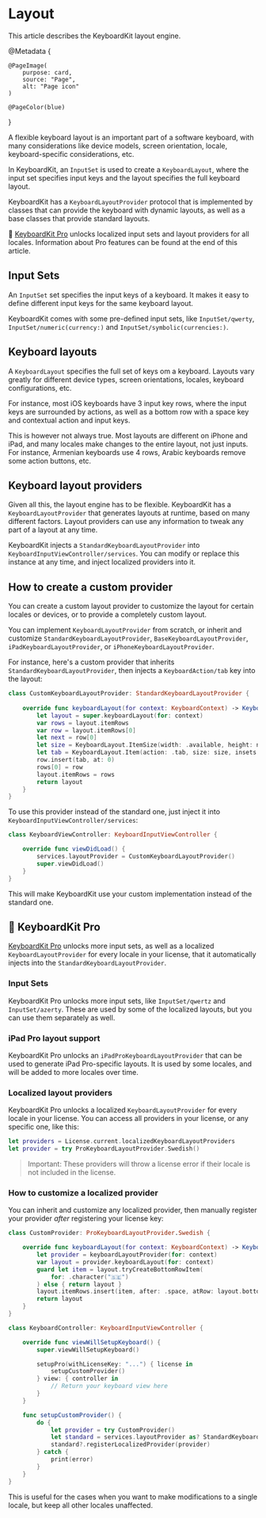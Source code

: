 # Layout

This article describes the KeyboardKit layout engine.

@Metadata {

    @PageImage(
        purpose: card,
        source: "Page",
        alt: "Page icon"
    )

    @PageColor(blue)
}

A flexible keyboard layout is an important part of a software keyboard, with many considerations like device models, screen orientation, locale, keyboard-specific considerations, etc.

In KeyboardKit, an ``InputSet`` is used to create a ``KeyboardLayout``, where the input set specifies input keys and the layout specifies the full keyboard layout.

KeyboardKit has a ``KeyboardLayoutProvider`` protocol that is implemented by classes that can provide the keyboard with dynamic layouts, as well as a base classes that provide standard layouts.   

👑 [KeyboardKit Pro][Pro] unlocks localized input sets and layout providers for all locales. Information about Pro features can be found at the end of this article.



## Input Sets

An ``InputSet`` set specifies the input keys of a keyboard. It makes it easy to define different input keys for the same keyboard layout.

KeyboardKit comes with some pre-defined input sets, like ``InputSet/qwerty``, ``InputSet/numeric(currency:)`` and ``InputSet/symbolic(currencies:)``.



## Keyboard layouts

A ``KeyboardLayout`` specifies the full set of keys om a keyboard. Layouts vary greatly for different device types, screen orientations, locales, keyboard configurations, etc.

For instance, most iOS keyboards have 3 input key rows, where the input keys are surrounded by actions, as well as a bottom row with a space key and contextual action and input keys.

This is however not always true. Most layouts are different on iPhone and iPad, and many locales make changes to the entire layout, not just inputs. For instance, Armenian keyboards use 4 rows, Arabic keyboards remove some action buttons, etc.



## Keyboard layout providers

Given all this, the layout engine has to be flexible. KeyboardKit has a ``KeyboardLayoutProvider`` that generates layouts at runtime, based on many different factors. Layout providers can use any information to tweak any part of a layout at any time.

KeyboardKit injects a ``StandardKeyboardLayoutProvider`` into ``KeyboardInputViewController/services``. You can modify or replace this instance at any time, and inject localized providers into it.



## How to create a custom provider

You can create a custom layout provider to customize the layout for certain locales or devices, or to provide a completely custom layout.

You can implement ``KeyboardLayoutProvider`` from scratch, or inherit and customize ``StandardKeyboardLayoutProvider``, ``BaseKeyboardLayoutProvider``, ``iPadKeyboardLayoutProvider``, or ``iPhoneKeyboardLayoutProvider``. 

For instance, here's a custom provider that inherits ``StandardKeyboardLayoutProvider``, then injects a ``KeyboardAction/tab`` key into the layout:

```swift
class CustomKeyboardLayoutProvider: StandardKeyboardLayoutProvider {
    
    override func keyboardLayout(for context: KeyboardContext) -> KeyboardLayout {
        let layout = super.keyboardLayout(for: context)
        var rows = layout.itemRows
        var row = layout.itemRows[0]
        let next = row[0]
        let size = KeyboardLayout.ItemSize(width: .available, height: next.size.height)
        let tab = KeyboardLayout.Item(action: .tab, size: size, insets: next.insets)
        row.insert(tab, at: 0)
        rows[0] = row
        layout.itemRows = rows
        return layout
    }
}
```

To use this provider instead of the standard one, just inject it into ``KeyboardInputViewController/services``:

```swift
class KeyboardViewController: KeyboardInputViewController {

    override func viewDidLoad() {
        services.layoutProvider = CustomKeyboardLayoutProvider()
        super.viewDidLoad()
    }
}
```

This will make KeyboardKit use your custom implementation instead of the standard one.



## 👑 KeyboardKit Pro

[KeyboardKit Pro][Pro] unlocks more input sets, as well as a localized ``KeyboardLayoutProvider`` for every locale in your license, that it automatically injects into the ``StandardKeyboardLayoutProvider``.


### Input Sets

KeyboardKit Pro unlocks more input sets, like ``InputSet/qwertz`` and ``InputSet/azerty``. These are used by some of the localized layouts, but you can use them separately as well.


### iPad Pro layout support

KeyboardKit Pro unlocks an ``iPadProKeyboardLayoutProvider`` that can be used to generate iPad Pro-specific layouts. It is used by some locales, and will be added to more locales over time. 


### Localized layout providers

KeyboardKit Pro unlocks a localized ``KeyboardLayoutProvider`` for every locale in your license. You can access all providers in your license, or any specific one, like this:

```swift
let providers = License.current.localizedKeyboardLayoutProviders
let provider = try ProKeyboardLayoutProvider.Swedish()
```

> Important: These providers will throw a license error if their locale is not included in the license.


### How to customize a localized provider

You can inherit and customize any localized provider, then manually register your provider *after* registering your license key:

```swift
class CustomProvider: ProKeyboardLayoutProvider.Swedish {

    override func keyboardLayout(for context: KeyboardContext) -> KeyboardLayout {
        let provider = keyboardLayoutProvider(for: context)
        var layout = provider.keyboardLayout(for: context)
        guard let item = layout.tryCreateBottomRowItem(
            for: .character("🇸🇪")
        ) else { return layout }
        layout.itemRows.insert(item, after: .space, atRow: layout.bottomRowIndex)
        return layout
    }
}

class KeyboardController: KeyboardInputViewController {

    override func viewWillSetupKeyboard() {
        super.viewWillSetupKeyboard()

        setupPro(withLicenseKey: "...") { license in
            setupCustomProvider()
        } view: { controller in
            // Return your keyboard view here
        }
    }

    func setupCustomProvider() {
        do {
            let provider = try CustomProvider()
            let standard = services.layoutProvider as? StandardKeyboardLayoutProvider
            standard?.registerLocalizedProvider(provider)
        } catch {
            print(error)
        }
    }
}
```

This is useful for the cases when you want to make modifications to a single locale, but keep all other locales unaffected.


[Pro]: https://github.com/KeyboardKit/KeyboardKitPro
